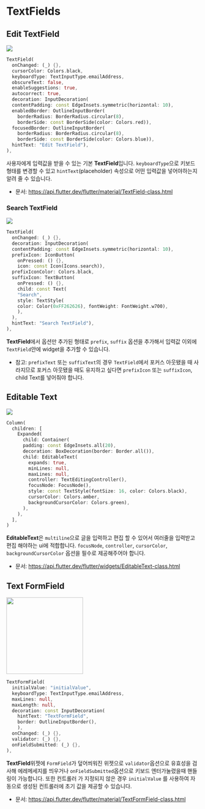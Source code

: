 # TextFields

## Edit TextField
<img src="https://user-images.githubusercontent.com/73378472/199053962-fdec91a7-b776-47a3-b54b-951712cacc1f.gif"/><br/>

```dart
TextField(
  onChanged: (_) {},
  cursorColor: Colors.black,
  keyboardType: TextInputType.emailAddress,
  obscureText: false,
  enableSuggestions: true,
  autocorrect: true,
  decoration: InputDecoration(
  contentPadding: const EdgeInsets.symmetric(horizontal: 10),
  enabledBorder: OutlineInputBorder(
    borderRadius: BorderRadius.circular(8),
    borderSide: const BorderSide(color: Colors.red)),
  focusedBorder: OutlineInputBorder(
    borderRadius: BorderRadius.circular(8),
    borderSide: const BorderSide(color: Colors.blue)),
  hintText: "Edit TextField"),
),
```
사용자에게 입력값을 받을 수 있는 기본 **TextField**입니다. 
`keyboardType`으로 키보드형태를 변경할 수 있고 `hintText`(placeholder) 속성으로 어떤 입력값을 넣어야하는지 알려 줄 수 있습니다.

- 문서: https://api.flutter.dev/flutter/material/TextField-class.html

### Search TextField
<img src="https://user-images.githubusercontent.com/73378472/199053965-4dcad9e7-c543-4514-87f5-0c780439c5b7.gif"/><br/>

```dart
TextField(
  onChanged: (_) {},
  decoration: InputDecoration(
  contentPadding: const EdgeInsets.symmetric(horizontal: 10),
  prefixIcon: IconButton(
    onPressed: () {}, 
    icon: const Icon(Icons.search)),
  prefixIconColor: Colors.black,
  suffixIcon: TextButton(
    onPressed: () {},
    child: const Text(
    "Search",
    style: TextStyle(
    color: Color(0xFF262626), fontWeight: FontWeight.w700),
    ),
  ),
  hintText: "Search TextField"),
),
```

**TextField**에서 옵션만 추가된 형태로 `prefix`, `suffix` 옵션을 추가해서 입력값 이외에 `TextField`안에 widget을 추가할 수 있습니다.

- 참고: `prefixText` 또는 `suffixText`의 경우 `TextField`에서 포커스 아웃됐을 때 사라지므로 포커스 아웃됐을 때도 유지하고 싶다면 `prefixIcon` 또는 `suffixIcon`, child Text를 넣어줘야 합니다.

## Editable Text
<img src="https://user-images.githubusercontent.com/73378472/199053956-295a1eb7-f5db-4c41-9eca-6d2cf5b6140b.gif"/><br/>

```dart
Column(
  children: [
    Expanded(
      child: Container(
      padding: const EdgeInsets.all(20),
      decoration: BoxDecoration(border: Border.all()),
      child: EditableText(
        expands: true,
        minLines: null,
        maxLines: null,
        controller: TextEditingController(),
        focusNode: FocusNode(),
        style: const TextStyle(fontSize: 16, color: Colors.black),
        cursorColor: Colors.amber,
        backgroundCursorColor: Colors.green),
      ),
    ),
  ],
)
```

**EditableText**은 `multiline`으로 글을 입력하고 편집 할 수 있어서 여러줄을 입력받고 편집 해야하는 ui에 적합합니다.
`focusNode`, `controller`, `cursorColor`, `backgroundCursorColor` 옵션을 필수로 제공해주어야 합니다.

- 문서: https://api.flutter.dev/flutter/widgets/EditableText-class.html


## Text FormField
<img src="https://user-images.githubusercontent.com/73378472/199053969-2ead98c8-8c4c-491a-9549-b1b1480ba0f8.png" width="200"/><br/>

```dart
TextFormField(
  initialValue: "initialValue",
  keyboardType: TextInputType.emailAddress,
  maxLines: null,
  maxLength: null,
  decoration: const InputDecoration(
    hintText: "TextFormField",
    border: OutlineInputBorder(),
    ),
  onChanged: (_) {},
  validator: (_) {},
  onFieldSubmitted: (_) {},
),
```

**TextField**위젯에 `FormField`가 덮어씌워진 위젯으로 `validator`옵션으로 유효성을 검사해 에레메세지를 띄우거나
`onFieldSubmitted`옵션으로 키보드 엔터가눌렸을때 핸들링이 가능합니다.
또한 컨트롤러 가 지정되지 않은 경우 `initialValue` 를 사용하여 자동으로 생성된 컨트롤러에 초기 값을 제공할 수 있습니다.

- 문서: https://api.flutter.dev/flutter/material/TextFormField-class.html
